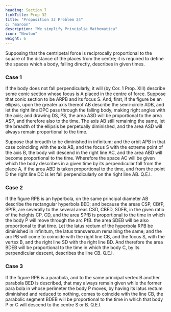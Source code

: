 ```yaml
---
heading: Section 7
linkTitle: Prop 32
title: "Proposition 32 Problem 24"
c: "maroon"
description: "We simplify Principlia Mathematica"
icon: "Newton"
weight: 6
---
```



Supposing that the centripetal force is reciprocally proportional to the square of the distance of the places from the centre; it is required to define the spaces which a body, falling directly, describes in given times.


### Case 1

If the body does not fall perpendicularly, it will (by Cor. 1 Prop. XIII) describe some conic section whose focus is A placed in the centre of force. Suppose that conic section to be ARPB and its focus S. And, first, if the figure be an ellipsis, upon the greater axis thereof AB describe the semi-circle ADB, and let the right line DPC pass through the falling body, making right angles with the axis; and drawing DS, PS, the area ASD will be proportional to the area ASP, and therefore also to the time. The axis AB still remaining the same, let the breadth of the ellipsis be perpetually diminished, and the area ASD will always remain proportional to the time. 

Suppose that breadth to be diminished in infinitum; and the orbit APB in that case coinciding with the axis AB, and the focus S with the extreme point of the axis B, the body will descend in the right line AC, and the area ABD will become proportional to the time. Wherefore the space AC will be given which the body describes in a given time by its perpendicular fall from the place A, if the area ABD is taken proportional to the time, and from the point D the right line DC is let fall perpendicularly on the right line AB.   Q.E.I.


### Case 2

If the figure RPB is an hyperbola, on the same principal diameter AB describe the rectangular hyperbola BED; and because the areas CSP, CBfP, SPfB, are severally to the several areas CSD, CBED, SDEB, in the given ratio of the heights CP, CD, and the area SPfB is proportional to the time in which the body P will move through the arc PfB. the area SDEB will be also proportional to that time. Let the latus rectum of the hyperbola RPB be diminished in infinitum, the latus transversum remaining the same; and the arc PB will come to coincide with the right line CB, and the focus S, with the vertex B, and the right line SD with the right line BD. And therefore the area BDEB will be proportional to the time in which the body C, by its perpendicular descent, describes the line CB.   Q.E.I.

### Case 3

If the figure RPB is a parabola, and to the same principal vertex B another parabola BED is described, that may always remain given while the former para bola in whose perimeter the body P moves, by having its latus rectum diminished and reduced to nothing, comes to coincide with the line CB, the parabolic segment BDEB will be proportional to the time in which that body P or C will descend to the centre S or B.   Q.E.I.